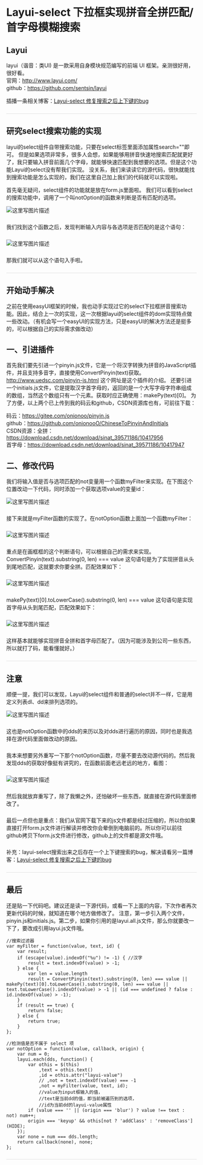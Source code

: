 # Layui-select 下拉框实现拼音全拼匹配/首字母模糊搜索

[^_^]:
        版权声明：本文为博主原创文章，未经博主允许不得转载。https://blog.csdn.net/sinat_39571186/article/details/80275578 (`>>`).

## Layui
layui（谐音：类UI) 是一款采用自身模块规范编写的前端 UI 框架。亲测很好用，很好看。 
</br>
官网：http://www.layui.com/</br>
github：https://github.com/sentsin/layui

插播一条相关博客：<a href="https://blog.csdn.net/sinat_39571186/article/details/80671422" target="_blank">Layui-select 修复搜索之后上下键的bug</a>

<div style="margin: 24px 0;border-bottom:1px solid #ddd;"></div>

## 研究select搜索功能的实现
layui的select组件自带搜索功能，只要在select标签里面添加属性search=""即可。 
但是如果选项非常多，很多人会想，如果能够用拼音快速地搜索匹配就更好了，我只要输入拼音前面几个字母，就能够快速匹配到我想要的选项。但是这个功能Layui的select没有帮我们实现。 
没关系，我们来读读它的源代码，很快就能找到搜索功能是怎么实现的，我们在这里自己加上我们的代码就可以实现啦。

首先毫无疑问，select组件的功能就是放在form.js里面啦。 
我们可以看到select的搜索功能中，调用了一个叫notOption的函数来判断是否有匹配的选项。

<img src="https://img-blog.csdn.net/20180510212500220?watermark/2/text/aHR0cHM6Ly9ibG9nLmNzZG4ubmV0L3NpbmF0XzM5NTcxMTg2/font/5a6L5L2T/fontsize/400/fill/I0JBQkFCMA==/dissolve/70" alt="这里写图片描述" title="">

<p style="margin:24px 0;">我们找到这个函数之后，发现判断输入内容与各选项是否匹配的是这个语句：</p>

<img src="https://img-blog.csdn.net/20180510212720261?watermark/2/text/aHR0cHM6Ly9ibG9nLmNzZG4ubmV0L3NpbmF0XzM5NTcxMTg2/font/5a6L5L2T/fontsize/400/fill/I0JBQkFCMA==/dissolve/70" alt="这里写图片描述" title="">

<p style="margin:24px 0">那我们就可以从这个语句入手啦。</p>

<div style="margin: 24px 0;border-bottom:1px solid #ddd;"></div>

## 开始动手解决
之前在使用easyUI框架的时候，我也动手实现过它的select下拉框拼音搜索功能。因此，结合上一次的实现，这一次根据layui的select组件的dom实现特点做一些改动。（有机会写一个easyUI的实现方法，只是easyUI的解决方法还是挺多 
的，可以根据自己的实际需求做改动）

## 一、引进插件
首先我们要先引进一个pinyin.js文件，它是一个将汉字转换为拼音的JavaScript插件，并且支持多音字，直接使用ConvertPinyin(text)获取。http://www.uedsc.com/pinyin-js.html 这个网址是这个插件的介绍。 
还要引进一个initials.js文件，它是提取汉字首字母的，返回的是一个大写字母字符串组成的数组，当然这个数组只有一个元素。获取时应正确使用：makePy(text)[0]。 
为了方便，以上两个已上传到我的码云和github，CSDN资源库也有，可前往下载：

<div>码云：<a href="https://gitee.com/onionoo/pinyin.js" target="_blank">https://gitee.com/onionoo/pinyin.js</a></div>
<div>github：<a href="https://github.com/onionooO/ChineseToPinyinAndInitials" target="_blank">https://github.com/onionooO/ChineseToPinyinAndInitials</a></div>
<div>CSDN资源：全拼：<a href="https://download.csdn.net/download/sinat_39571186/10417956" target="_blank">https://download.csdn.net/download/sinat_39571186/10417956</a></div>
<div>首字母：<a href="https://download.csdn.net/download/sinat_39571186/10417947" target="_blank">https://download.csdn.net/download/sinat_39571186/10417947</a></div>

## 二、修改代码
我们将输入值是否与选项匹配的not变量用一个函数myFilter来实现。在下图这个位置改动一下代码，同时添加一个获取选项value的变量id： 

<img src="https://img-blog.csdn.net/20180513002335120?watermark/2/text/aHR0cHM6Ly9ibG9nLmNzZG4ubmV0L3NpbmF0XzM5NTcxMTg2/font/5a6L5L2T/fontsize/400/fill/I0JBQkFCMA==/dissolve/70" alt="这里写图片描述" title="">

<p style="margin:24px 0">接下来就是myFilter函数的实现了。在notOption函数上面加一个函数myFilter：</p>

<img src="https://img-blog.csdn.net/20180516142042964?watermark/2/text/aHR0cHM6Ly9ibG9nLmNzZG4ubmV0L3NpbmF0XzM5NTcxMTg2/font/5a6L5L2T/fontsize/400/fill/I0JBQkFCMA==/dissolve/70" alt="这里写图片描述" title="">

<p style="margin:24px 0">重点是在画框框的这个判断语句，可以根据自己的需求来实现。 
ConvertPinyin(text).substring(0, len) === value 这句语句是为了实现拼音从头到尾地匹配，这就要求你要全拼。匹配效果如下：</p>

<img src="https://img-blog.csdn.net/20180513003248770?watermark/2/text/aHR0cHM6Ly9ibG9nLmNzZG4ubmV0L3NpbmF0XzM5NTcxMTg2/font/5a6L5L2T/fontsize/400/fill/I0JBQkFCMA==/dissolve/70" alt="这里写图片描述" title="">

<p style="margin:24px 0">makePy(text)[0].toLowerCase().substring(0, len) === value 这句语句是实现首字母从头到尾匹配，匹配效果如下：</p>

<img src="https://img-blog.csdn.net/20180516142235858?watermark/2/text/aHR0cHM6Ly9ibG9nLmNzZG4ubmV0L3NpbmF0XzM5NTcxMTg2/font/5a6L5L2T/fontsize/400/fill/I0JBQkFCMA==/dissolve/70" alt="这里写图片描述" title="">

<p style="margin:24px 0">这样基本就能够实现拼音全拼和首字母匹配了。（因为可能涉及到公司一些东西，所以就打了码，能看懂就好。）</p>

<div style="margin: 24px 0;border-bottom:1px solid #ddd;"></div>

## 注意
顺便一提，我们可以发现，Layui的select组件和普通的select并不一样，它是用定义列表dl、dd来排列选项的。 

<img src="https://img-blog.csdn.net/20180512171818502?watermark/2/text/aHR0cHM6Ly9ibG9nLmNzZG4ubmV0L3NpbmF0XzM5NTcxMTg2/font/5a6L5L2T/fontsize/400/fill/I0JBQkFCMA==/dissolve/70" alt="这里写图片描述" title="">

<p style="margin:24px 0">这也是notOption函数中的dds的来历以及对dds进行遍历的原因，同时也是我选择在源代码里面做改动的原因。</p>

<p style="margin:24px 0">我本来想要另外重写一下那个notOption函数，尽量不要去改动源代码的。然后我发现dds的获取好像挺有讲究的，在函数前面老远老远的地方，看图： </p>

<img src="https://img-blog.csdn.net/20180513004739475?watermark/2/text/aHR0cHM6Ly9ibG9nLmNzZG4ubmV0L3NpbmF0XzM5NTcxMTg2/font/5a6L5L2T/fontsize/400/fill/I0JBQkFCMA==/dissolve/70" alt="这里写图片描述" title="">

<p style="margin:24px 0">然后我就放弃重写了，除了我懒之外，还怕破坏一些东西，就直接在源代码里面修改了。</p>

<p style="margin:24px 0">最后一点但也是重点：我们从官网下载下来的js文件都是经过压缩的，所以你如果直接打开form.js文件进行解读并修改你会晕倒到电脑前的。所以你可以前往github拷贝下form.js文件进行修改，github上的文件都是源文件哦。</p>

补充：layui-select搜索出来之后存在一个上下键搜索的bug，解决请看另一篇博客：<a href="https://blog.csdn.net/sinat_39571186/article/details/80671422" target="_blank">Layui-select 修复搜索之后上下键的bug</a>

<div style="margin: 24px 0;border-bottom:1px solid #ddd;"></div>

## 最后
还是贴一下代码吧。建议还是读一下源代码，或看一下上面的内容，下次作者再次更新代码的时候，就知道在哪个地方做修改了。 
注意，第一步引入两个文件，pinyin.js和initials.js。第二步，如果你引用的是layui.all.js文件，那么你就要改一下了，要改成引用layui.js文件哦。

```
//搜索过滤器
var myFilter = function(value, text, id) {
    var result;
    if (escape(value).indexOf("%u") != -1) { //汉字
        result = text.indexOf(value) > -1;
    } else {
        var len = value.length
        result = ConvertPinyin(text).substring(0, len) === value || makePy(text)[0].toLowerCase().substring(0, len) === value || text.toLowerCase().indexOf(value) > -1 || (id === undefined ? false : id.indexOf(value) > -1);
    }
    if (result == true) {
        return false;
    } else {
        return true;
    }
};

//检测值是否不属于 select 项
var notOption = function(value, callback, origin) {
    var num = 0;
    layui.each(dds, function() {
        var othis = $(this)
            ,text = othis.text()
            ,id = othis.attr("layui-value")
            // ,not = text.indexOf(value) === -1
            ,not = myFilter(value, text, id);
            //value为input框输入的值，
            //text是当前dd的值，即当前被遍历到的选项，
            //id为当前dd的layui-value属性
        if (value === '' || (origin === 'blur') ? value !== text : not) num++;
        origin === 'keyup' && othis[not ? 'addClass' : 'removeClass'](HIDE);
    });
    var none = num === dds.length;
    return callback(none), none;
};
```
<div style="margin: 24px 0;border-bottom:1px solid #ddd;"></div>
